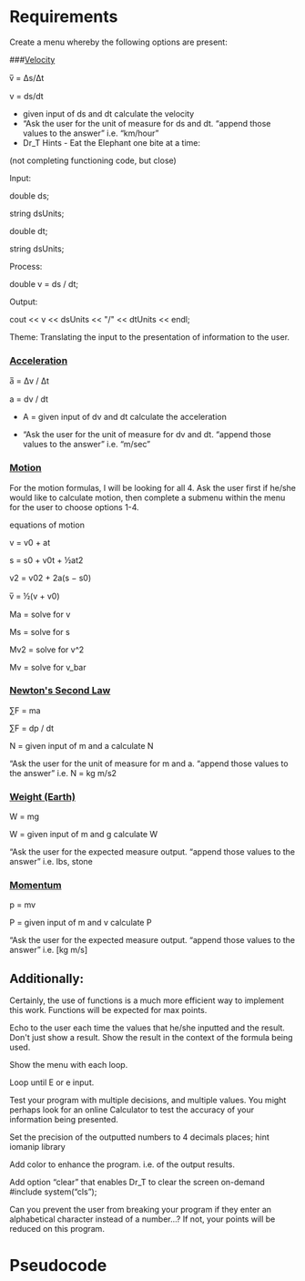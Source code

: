 # Requirements

Create a menu whereby the following options are present:


###[Velocity](https://physics.info/velocity/)

v̅ = Δs/Δt

v = ds/dt


- given input of ds and dt calculate the velocity
- “Ask the user for the unit of measure for ds and dt. “append those values to the answer” i.e. “km/hour”
- Dr_T Hints - Eat the Elephant one bite at a time:
  
(not completing functioning code, but close) 
  
  Input:
  
  double ds; 
  
  string dsUnits;
  
  double dt;
  
  string dsUnits; 
  
  Process:
  
  double v  = ds / dt;
  
  Output:
  
  cout << v << dsUnits << "/" << dtUnits << endl; 
  
  Theme: Translating the input to the presentation of information to the user.  


### [Acceleration](https://physics.info/acceleration/)



a̅ = Δv / Δt

a = dv / dt


- A = given input of dv and dt calculate the acceleration

- “Ask the user for the unit of measure for dv and dt. “append those values to the answer” i.e. “m/sec”

### [Motion](https://physics.info/motion-equations/)

For the motion formulas, I will be looking for all 4. Ask the user first if he/she would like to calculate motion, then complete a submenu within the menu for the user to choose options 1-4. 

equations of motion

v = v0 + at

s = s0 + v0t + ½at2

v2 = v02 + 2a(s − s0)

v̅ = ½(v + v0)

Ma = solve for v

Ms = solve for s

Mv2 = solve for v^2

Mv = solve for v_bar
 
### [Newton's Second Law](https://physics.info/newton-second/)
∑F = ma

∑F = dp / dt

N = given input of m and a calculate N

“Ask the user for the unit of measure for m and a. “append those values to the answer” i.e. N = kg m/s2

### [Weight (Earth)](https://physics.info/weight/)
W = mg

W = given input of m and g calculate W

“Ask the user for the expected measure output. “append those values to the answer” i.e. lbs, stone

### [Momentum](https://physics.info/momentum/)

p = mv

P = given input of m and v calculate P

“Ask the user for the expected measure output. “append those values to the answer” i.e. [kg m/s]

## Additionally:

Certainly, the use of functions is a much more efficient way to implement this work. Functions will be expected for max points.

Echo to the user each time the values that he/she inputted and the result. Don't just show a result. Show the result in the context of the formula being used.

Show the menu with each loop.

Loop until E or e input.

Test your program with multiple decisions, and multiple values. You might perhaps look for an online Calculator to test the accuracy of your information being presented.
 
Set the precision of the outputted numbers to 4 decimals places; hint iomanip library

Add color to enhance the program. i.e. of the output results.

Add option “clear” that enables Dr_T to clear the screen on-demand #include<stdtlib> system(“cls”);

Can you prevent the user from breaking your program if they enter an alphabetical character instead of a number…? If not, your points will be reduced on this program. 


# Pseudocode